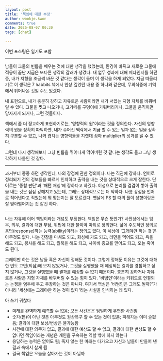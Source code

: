 ```yaml
---  
layout: post  
title: '책임에 대한 부정'  
author: wookje.kwon  
comments: true  
date: 2025-08-07 00:30  
tags: [chat]  
  
---  
```


이번 포스팅은 일기도 포함  

---

남들이 그물의 빈틈을 메우는 것에 대한 생각을 했었는데, 환경이 바뀌고 새로운 그물에 적응이 끝난 지금은 또다른 생각의 갈래가 생겼다. 내 업무 성과에 대해 메타인지를 하던 중, 내가 지형을 조금씩 바꾼 것 같다는 생각이 들며 이 생각을 하게 되었다. 지금 떠올리기로 이 생각은 7 habbits 책에서 인상 깊었던 내용 중 하나와 같은데, 무의식중에 기억에서 튀어나온 것일 수도 있겠다.  

내 표현으로, 내가 충분히 강하고 자유로운 사람이라면 내가 서있는 지형 자체를 바꿔버릴 수 있다. 그물을 찢고 나오거나, 고기떼를 구덩이에 가둬버리거나, 그물을 움직이면 망자지게 되거나, 그런 것들이다.  

책에서 좀 더 정교하게 표현하기로는, '영향력의 원'이라는 것을 정의한다. 자신의 영향력의 원을 정확히 파악하면, 내가 주어진 맥락에서 지금 할 수 있는 일과 없는 일을 정확히 구분할 수 있고, 나와 겹치는 영향력들을 지렛대 삼아 multiplier의 성과를 낼 수 있다.  

그런데 다시 생각해보니 그냥 빈틈을 뛰어나게 막아버린 것 같다는 생각도 들고 그냥 생각하기 나름인 것 같다.  

---

과거부터 종종 하던 생각인데, 나의 강점에 관한 정의이다. 나는 직관에 강하다. 언어로 정리되기 전의 정보들을 빠르게 인지하고 출력을 내는 것을 상대적으로 크게 잘한다. 단어로는 '종합 판단'과 '패턴 매칭'에 강하다고 하겠다. 이성으로 논리를 겹겹이 쌓아 출력을 내는 것은 점점 강해지고 있는데, 그래도 상대적으로는 더 약하다. 나름 강점을 언어로 적어낸다고 적었는데 뭐 맞는지는 잘 모르겠다. 옛날에 PS 할 때의 풀이 성향이랑은 잘 맞아떨어지는 것 같긴 하다.  

---

나는 자유에 이어 책임이라는 개념도 부정한다. 책임은 무슨 뜻인가? 사전상에서는 임무, 의무, 결과에 대한 부담, 위법에 대한 불이익 따위로 정의한다. 삶에 주도적인 정의로 응답(response)하는 능력(ability)이라는 정의도 있다. 이 세상에 '그래야만 하는 것'은 아무것도 없다. 나는 간장을 마셔도 되고, 화성에 가도 되고, 라면을 먹어도 되고, 욕을 해도 되고, 봉사를 해도 되고, 월북을 해도 되고, 사이비 종교를 믿어도 되고, 오늘 죽어도 된다.  

그래야만 하는 것은 남들 혹은 자신이 정해둔 것이다. 그렇게 정해둔 이유는 그것에 대해 한 번도 고민(의심)해 보지 않았거나, 그것을 실행했을 때 예상되는 결과를 경험하고 싶지 않거나, 그것을 실행했을 때 결과를 예상할 수 없기 때문이다. 충분히 강하거나 자유로운 사람은 지형 자체를 바꿔버릴 수 있는 힘이 있다. '비범인'이라는 키워드로 연결되는 논쟁을 염두에 두고 주장하는 것은 아니다. 여기서 핵심은 '비범인은 그래도 될까?'가 아니라 '세상에는 그래야만 하는 것이 없다'라는 사실을 인식하는 데 있다.  

아 쓰기 귀찮다  

- 미래를 완벽하게 예측할 수 없음; 모든 사건은은 엄밀하게 우연한 사건임  
- 숫자(돈)이 아닌 것은 아무것도 원상복구 할 수 있는 것이 없음; 피해자는 이미 슬펐음; 결과에 대한 보상/변상은 불가능함  
- 사건에 대한 의무가 없고, 결과에 대한 예상도 할 수 없고, 결과에 대한 변상도 할 수 없다면 책임이라는 개념은 개인을 구속하는 역할 밖에 하지 않는다  
- 응답하는 능력은 없어도 됨; 죽지 않는 한 미래는 다가오고 자신과 남들이 만들어 낸 결과 속에서 살게 됨  
- 결국 책임은 오늘을 살아가는 것이 아닐까  

